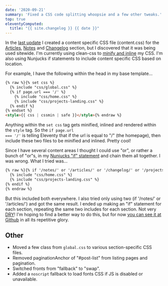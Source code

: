 ```yaml
---
date: '2020-09-21'
summary: 'Fixed a CSS code splitting whoopsie and a few other tweaks.'
top: true
eleventyComputed:
  title: "{{ site.changelog }} {{ date }}"
---
```


In the [last update](/changelog/2020-09-20/) I created a content specific CSS file (content.css) for the [Articles](/articles/), [Notes](/notes/) and [Changelog](/changelog/) section, but I discovered that it was being used sitewide. I'm currently using clean-css to [minify and inline](https://www.11ty.dev/docs/quicktips/inline-css/) my CSS. I'm also using Nunjucks if statements to include content specific CSS based on location.

For example, I have the following within the head in my base template...
```md
{% raw %}{% set css %}
  {% include "css/global.css" %}
  {% if page.url === '/' %}
    {% include "css/home.css" %}
    {% include "css/projects-landing.css" %}
  {% endif %}
{% endset %}
<style>{{ css | cssmin | safe }}</style>{% endraw %}
```

Anything within the <code>set css</code> tag gets minified, inlined and rendered within the <code>style</code> tag. So the <code>if page.url === '/'</code> is telling Eleventy that if the url is equal to "/" (the homepage), then include these two files to be minified and inlined. Pretty cool!

Since I have several content areas I thought I could use "or", or rather a bunch of "or"s, in my [Nunjucks "if" statement](https://mozilla.github.io/nunjucks/templating.html#if) and chain them all together. I was wrong. What I tried was...

```md
{% raw %}{% if '/notes/' or '/articles/' or '/changelog/' or '/projects/' in page.url %}
  {% include "css/home.css" %}
  {% include "css/projects-landing.css" %}
{% endif %}
{% endraw %}
```

But this included both everywhere. I also tried only using two (if '/notes/' or '/articles/') and got the same result. I ended up making an "if" statement for each section, repeating the same two includes for each section. Not very [DRY](https://en.wikipedia.org/wiki/Don%27t_repeat_yourself)! I'm hoping to find a better way to do this, but for now [you can see it at Github](https://github.com/superterrific/dana-byerly/blob/master/src/_includes/layouts/base.html) in all its repetitive glory.


## Other
* Moved a few class from <code>global.css</code> to various section-specific CSS files.
* Removed paginationAnchor of "#post-list" from listing pages and pagination.
* Switched fronts from "fallback" to "swap".
* Added a <code>noscript</code> fallback to load fonts CSS if JS is disabled or unavailable.
